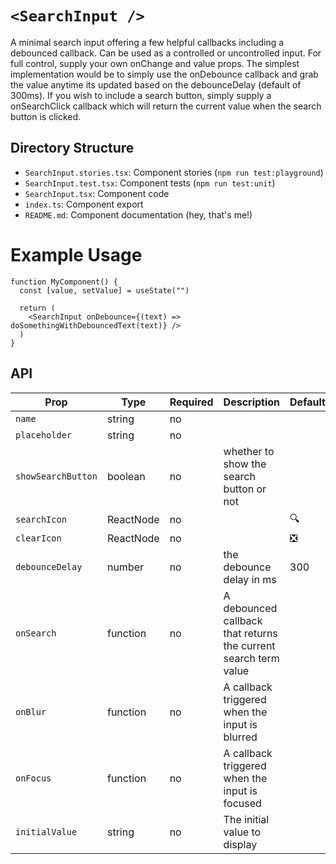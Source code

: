 # `<SearchInput />`

A minimal search input offering a few helpful callbacks including a debounced callback. Can be used as a controlled or uncontrolled input. For full control, supply your own onChange and value props. The simplest implementation would be to simply use the onDebounce callback and grab the value anytime its updated based on the debounceDelay (default of 300ms). If you wish to include a search button, simply supply a onSearchClick callback which will return the current value when the search button is clicked.

## Directory Structure

- `SearchInput.stories.tsx`: Component stories (`npm run test:playground`)
- `SearchInput.test.tsx`: Component tests (`npm run test:unit`)
- `SearchInput.tsx`: Component code
- `index.ts`: Component export
- `README.md`: Component documentation (hey, that's me!)

# Example Usage

```tsx
function MyComponent() {
  const [value, setValue] = useState("")

  return (
    <SearchInput onDebounce={(text) => doSomethingWithDebouncedText(text)} />
  )
}
```

## API

| Prop               | Type      | Required | Description                                                     | Default |
| ------------------ | --------- | -------- | --------------------------------------------------------------- | ------- |
| `name`             | string    | no       |                                                                 |         |
| `placeholder`      | string    | no       |                                                                 |         |
| `showSearchButton` | boolean   | no       | whether to show the search button or not                        |         |
| `searchIcon`       | ReactNode | no       |                                                                 | 🔍      |
| `clearIcon`        | ReactNode | no       |                                                                 | ❎      |
| `debounceDelay`    | number    | no       | the debounce delay in ms                                        | 300     |
| `onSearch`         | function  | no       | A debounced callback that returns the current search term value |         |
| `onBlur`           | function  | no       | A callback triggered when the input is blurred                  |         |
| `onFocus`          | function  | no       | A callback triggered when the input is focused                  |         |
| `initialValue`     | string    | no       | The initial value to display                                    |         |
